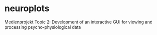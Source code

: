 # neuroplots
Medienprojekt Topic 2: Development of an interactive GUI for viewing and processing psycho-physiological data
